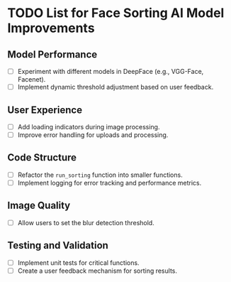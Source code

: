 # TODO List for Face Sorting AI Model Improvements

## Model Performance
- [ ] Experiment with different models in DeepFace (e.g., VGG-Face, Facenet).
- [ ] Implement dynamic threshold adjustment based on user feedback.

## User Experience
- [ ] Add loading indicators during image processing.
- [ ] Improve error handling for uploads and processing.

## Code Structure
- [ ] Refactor the `run_sorting` function into smaller functions.
- [ ] Implement logging for error tracking and performance metrics.

## Image Quality
- [ ] Allow users to set the blur detection threshold.

## Testing and Validation
- [ ] Implement unit tests for critical functions.
- [ ] Create a user feedback mechanism for sorting results.
